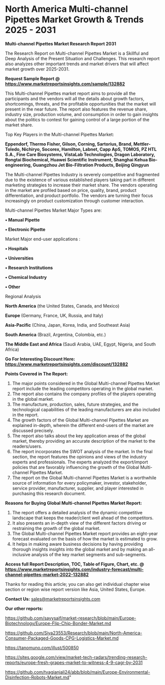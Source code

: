# North America Multi-channel Pipettes Market Growth & Trends 2025 - 2031

<strong>Multi-channel Pipettes Market Research Report 2031</strong>

The Research Report on Multi-channel Pipettes Market is a Skillful and Deep Analysis of the Present Situation and Challenges. This research report also analyzes other important trends and market drivers that will affect market growth over 2025-2031.

<strong>Request Sample Report @ <a href=https://www.marketreportsinsights.com/sample/132882>https://www.marketreportsinsights.com/sample/132882</a></strong>

This Multi-channel Pipettes market report aims to provide all the participants and the vendors will all the details about growth factors, shortcomings, threats, and the profitable opportunities that the market will present in the near future. The report also features the revenue share, industry size, production volume, and consumption in order to gain insights about the politics to contest for gaining control of a large portion of the market share.

Top Key Players in the Multi-channel Pipettes Market:

<strong>Eppendorf, Thermo Fisher, Gilson, Corning, Sartorius, Brand, Mettler-Toledo, Nichiryo, Socorex, Hamilton, Labnet, Capp ApS, TOMOS, PZ HTL S.A., Fine Care Biosystems, VistaLab Technologies, Dragon Laboratory, Rongtai Biochemical, Huawei Scientific Instrument, Shanghai Kehua Bio-engineering, Guangzhou Jet Bio-Filtration Products, Beijing Qingyun</strong>

The Multi-channel Pipettes Industry is severely competitive and fragmented due to the existence of various established players taking part in different marketing strategies to increase their market share. The vendors operating in the market are profiled based on price, quality, brand, product differentiation, and product portfolio. The vendors are turning their focus increasingly on product customization through customer interaction.

Multi-channel Pipettes Market Major Types are:

<strong>• Manual Pipette

• Electronic Pipette</strong>

Market Major end-user applications :

<strong>• Hospitals

• Universities

• Research Institutions

• Chemical Industry

• Other</strong>

Regional Analysis

</u><strong><b>North America</b></strong> (the United States, Canada, and Mexico)

<strong><b>Europe </b></strong>(Germany, France, UK, Russia, and Italy)

<strong><b>Asia-Pacific</b></strong> (China, Japan, Korea, India, and Southeast Asia)

<strong><b>South America</b></strong> (Brazil, Argentina, Colombia, etc.)

<strong><b>The Middle East and Africa</b></strong> (Saudi Arabia, UAE, Egypt, Nigeria, and South Africa)

<strong>Go For Interesting Discount Here: <a href=https://www.marketreportsinsights.com/discount/132882>https://www.marketreportsinsights.com/discount/132882</a></strong>

<strong>Points Covered in The Report:</strong>
<ol>
  <li>The major points considered in the Global Multi-channel Pipettes Market report include the leading competitors operating in the global market.</li>
  <li>The report also contains the company profiles of the players operating in the global market.</li>
  <li>The manufacture, production, sales, future strategies, and the technological capabilities of the leading manufacturers are also included in the report.</li>
  <li>The growth factors of the Global Multi-channel Pipettes Market are explained in-depth, wherein the different end-users of the market are discussed precisely.</li>
  <li>The report also talks about the key application areas of the global market, thereby providing an accurate description of the market to the readers/users.</li>
  <li>The report incorporates the SWOT analysis of the market. In the final section, the report features the opinions and views of the industry experts and professionals. The experts analyzed the export/import policies that are favorably influencing the growth of the Global Multi-channel Pipettes Market.</li>
  <li>The report on the Global Multi-channel Pipettes Market is a worthwhile source of information for every policymaker, investor, stakeholder, service provider, manufacturer, supplier, and player interested in purchasing this research document.</li>
</ol>
<strong>Reasons for Buying Global Multi-channel Pipettes Market Report:</strong>

<ol>
  <li>The report offers a detailed analysis of the dynamic competitive landscape that keeps the reader/client well ahead of the competitors.</li>
  <li>It also presents an in-depth view of the different factors driving or restraining the growth of the global market.</li>
  <li>The Global Multi-channel Pipettes Market report provides an eight-year forecast evaluated on the basis of how the market is estimated to grow.</li>
  <li>It helps in making aware business decisions by having providing thorough insights insights into the global market and by making an all-inclusive analysis of the key market segments and sub-segments.</li>
</ol>
<strong>Access full Report Description, TOC, Table of Figure, Chart, etc. @ <a href=https://www.marketreportsinsights.com/industry-forecast/multi-channel-pipettes-market-2022-132882>https://www.marketreportsinsights.com/industry-forecast/multi-channel-pipettes-market-2022-132882</a></strong>


Thanks for reading this article; you can also get individual chapter wise section or region wise report version like Asia, United States, Europe.

<strong>Contact Us:</strong>
sales@marketreportsinsights.com

<strong>Our other reports:</strong>

<a href=https://github.com/sayysaif/market-research/blob/main/Europe-Biotechnology/Europe-Flip-Chip-Bonder-Market.md>https://github.com/sayysaif/market-research/blob/main/Europe-Biotechnology/Europe-Flip-Chip-Bonder-Market.md</a>

<a href=https://github.com/Siya23553/Research/blob/main/North-America-Consumer-Packaged-Goods-CPG-Logistics-Market.md>https://github.com/Siya23553/Research/blob/main/North-America-Consumer-Packaged-Goods-CPG-Logistics-Market.md</a>

<a href=https://tanomuno.com/illust/500850>https://tanomuno.com/illust/500850</a>

<a href=https://sites.google.com/view/market-tech-radars/trending-research-reports/europe-fresh-grapes-market-to-witness-4-9-cagr-by-2031>https://sites.google.com/view/market-tech-radars/trending-research-reports/europe-fresh-grapes-market-to-witness-4-9-cagr-by-2031</a>

<a href=https://github.com/tyagianjali24/abb/blob/main/Europe-Environmental-Disinfection-Robots-Market.md>https://github.com/tyagianjali24/abb/blob/main/Europe-Environmental-Disinfection-Robots-Market.md</a>"
